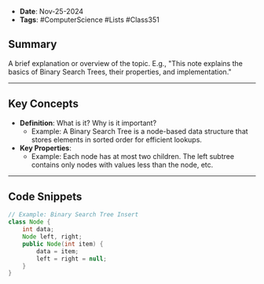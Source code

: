 - **Date**: Nov-25-2024
- **Tags**: #ComputerScience #Lists #Class351

## **Summary**
A brief explanation or overview of the topic. 
E.g., "This note explains the basics of Binary Search Trees, their properties, and implementation."

---

## **Key Concepts**
- **Definition**: What is it? Why is it important?
  - Example: A Binary Search Tree is a node-based data structure that stores elements in sorted order for efficient lookups.
- **Key Properties**:
  - Example: Each node has at most two children. The left subtree contains only nodes with values less than the node, etc.

---

## **Code Snippets**
```java
// Example: Binary Search Tree Insert
class Node {
    int data;
    Node left, right;
    public Node(int item) {
        data = item;
        left = right = null;
    }
}
